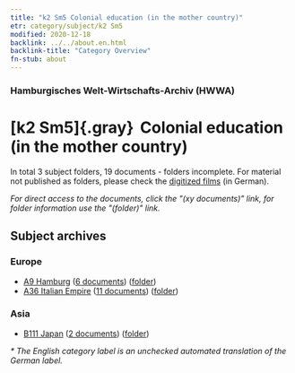 ```yaml
---
title: "k2 Sm5 Colonial education (in the mother country)"
etr: category/subject/k2 Sm5
modified: 2020-12-18
backlink: ../../about.en.html
backlink-title: "Category Overview"
fn-stub: about
---
```


### Hamburgisches Welt-Wirtschafts-Archiv (HWWA)
# [k2 Sm5]{.gray}&#8201; Colonial education (in the mother country)&#160; 





In total 3 subject folders, 19 documents - folders incomplete.
For material not published as folders, please check the [digitized films](/film/h1_sh) (in German).

_For direct access to the documents, click the "(xy documents)" link, for folder information use the "(folder)" link._

## Subject archives



### Europe

- [A9 Hamburg](../../../geo/about.en.html#A9) (<a href="https://dfg-viewer.de/show/?tx_dlf[id]=https://pm20.zbw.eu/mets/sh/1409xx/140905/1447xx/144744/public.mets.en.xml" target="_blank">6 documents</a>) ([folder](http://purl.org/pressemappe20/folder/sh/140905,144744))
- [A36 Italian Empire](../../../geo/about.en.html#A36) (<a href="https://dfg-viewer.de/show/?tx_dlf[id]=https://pm20.zbw.eu/mets/sh/1410xx/141012/1447xx/144744/public.mets.en.xml" target="_blank">11 documents</a>) ([folder](http://purl.org/pressemappe20/folder/sh/141012,144744))

### Asia

- [B111 Japan](../../../geo/about.en.html#B111) (<a href="https://dfg-viewer.de/show/?tx_dlf[id]=https://pm20.zbw.eu/mets/sh/1412xx/141272/1447xx/144744/public.mets.en.xml" target="_blank">2 documents</a>) ([folder](http://purl.org/pressemappe20/folder/sh/141272,144744))


_* The English category label is an unchecked automated translation of the German label._

